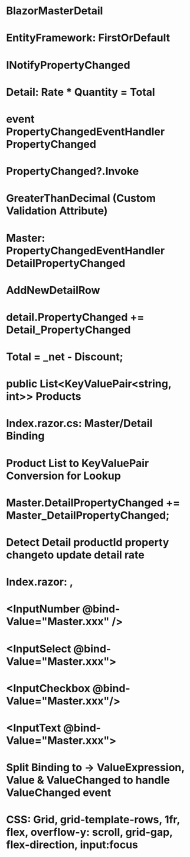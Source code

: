 # BlazorMasterDetail
# EntityFramework: FirstOrDefault
# INotifyPropertyChanged
# Detail: Rate * Quantity = Total
#         event PropertyChangedEventHandler PropertyChanged
#         PropertyChanged?.Invoke
#         GreaterThanDecimal (Custom Validation Attribute)
# Master: PropertyChangedEventHandler DetailPropertyChanged
#         AddNewDetailRow
#         detail.PropertyChanged += Detail_PropertyChanged
#         Total = _net - Discount;
#         public List<KeyValuePair<string, int>> Products
# Index.razor.cs: Master/Detail Binding
#                 Product List to KeyValuePair Conversion for Lookup
#                 Master.DetailPropertyChanged += Master_DetailPropertyChanged;
#                 Detect Detail productId property changeto update detail rate
# Index.razor: <DataAnnotationsValidator />, 
#              <ValidationSummary />
#              <InputNumber @bind-Value="Master.xxx" /> 
#              <ValidationMessage For="() => Master.xxx" />
#              <InputSelect @bind-Value="Master.xxx">
#              <InputCheckbox @bind-Value="Master.xxx"/>
#              <InputText @bind-Value="Master.xxx">
#              Split Binding to -> ValueExpression, Value & ValueChanged to handle ValueChanged event
# CSS: Grid, grid-template-rows, 1fr, flex, overflow-y: scroll, grid-gap, flex-direction, input:focus
